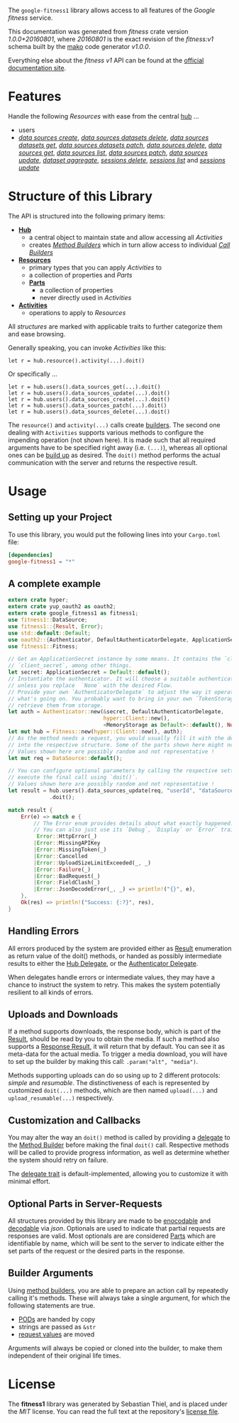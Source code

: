 <!---
DO NOT EDIT !
This file was generated automatically from 'src/mako/api/README.md.mako'
DO NOT EDIT !
-->
The `google-fitness1` library allows access to all features of the *Google fitness* service.

This documentation was generated from *fitness* crate version *1.0.0+20160801*, where *20160801* is the exact revision of the *fitness:v1* schema built by the [mako](http://www.makotemplates.org/) code generator *v1.0.0*.

Everything else about the *fitness* *v1* API can be found at the
[official documentation site](https://developers.google.com/fit/rest/).
# Features

Handle the following *Resources* with ease from the central [hub](http://byron.github.io/google-apis-rs/google_fitness1/struct.Fitness.html) ... 

* users
 * [*data sources create*](http://byron.github.io/google-apis-rs/google_fitness1/struct.UserDataSourceCreateCall.html), [*data sources datasets delete*](http://byron.github.io/google-apis-rs/google_fitness1/struct.UserDataSourceDatasetDeleteCall.html), [*data sources datasets get*](http://byron.github.io/google-apis-rs/google_fitness1/struct.UserDataSourceDatasetGetCall.html), [*data sources datasets patch*](http://byron.github.io/google-apis-rs/google_fitness1/struct.UserDataSourceDatasetPatchCall.html), [*data sources delete*](http://byron.github.io/google-apis-rs/google_fitness1/struct.UserDataSourceDeleteCall.html), [*data sources get*](http://byron.github.io/google-apis-rs/google_fitness1/struct.UserDataSourceGetCall.html), [*data sources list*](http://byron.github.io/google-apis-rs/google_fitness1/struct.UserDataSourceListCall.html), [*data sources patch*](http://byron.github.io/google-apis-rs/google_fitness1/struct.UserDataSourcePatchCall.html), [*data sources update*](http://byron.github.io/google-apis-rs/google_fitness1/struct.UserDataSourceUpdateCall.html), [*dataset aggregate*](http://byron.github.io/google-apis-rs/google_fitness1/struct.UserDatasetAggregateCall.html), [*sessions delete*](http://byron.github.io/google-apis-rs/google_fitness1/struct.UserSessionDeleteCall.html), [*sessions list*](http://byron.github.io/google-apis-rs/google_fitness1/struct.UserSessionListCall.html) and [*sessions update*](http://byron.github.io/google-apis-rs/google_fitness1/struct.UserSessionUpdateCall.html)




# Structure of this Library

The API is structured into the following primary items:

* **[Hub](http://byron.github.io/google-apis-rs/google_fitness1/struct.Fitness.html)**
    * a central object to maintain state and allow accessing all *Activities*
    * creates [*Method Builders*](http://byron.github.io/google-apis-rs/google_fitness1/trait.MethodsBuilder.html) which in turn
      allow access to individual [*Call Builders*](http://byron.github.io/google-apis-rs/google_fitness1/trait.CallBuilder.html)
* **[Resources](http://byron.github.io/google-apis-rs/google_fitness1/trait.Resource.html)**
    * primary types that you can apply *Activities* to
    * a collection of properties and *Parts*
    * **[Parts](http://byron.github.io/google-apis-rs/google_fitness1/trait.Part.html)**
        * a collection of properties
        * never directly used in *Activities*
* **[Activities](http://byron.github.io/google-apis-rs/google_fitness1/trait.CallBuilder.html)**
    * operations to apply to *Resources*

All *structures* are marked with applicable traits to further categorize them and ease browsing.

Generally speaking, you can invoke *Activities* like this:

```Rust,ignore
let r = hub.resource().activity(...).doit()
```

Or specifically ...

```ignore
let r = hub.users().data_sources_get(...).doit()
let r = hub.users().data_sources_update(...).doit()
let r = hub.users().data_sources_create(...).doit()
let r = hub.users().data_sources_patch(...).doit()
let r = hub.users().data_sources_delete(...).doit()
```

The `resource()` and `activity(...)` calls create [builders][builder-pattern]. The second one dealing with `Activities` 
supports various methods to configure the impending operation (not shown here). It is made such that all required arguments have to be 
specified right away (i.e. `(...)`), whereas all optional ones can be [build up][builder-pattern] as desired.
The `doit()` method performs the actual communication with the server and returns the respective result.

# Usage

## Setting up your Project

To use this library, you would put the following lines into your `Cargo.toml` file:

```toml
[dependencies]
google-fitness1 = "*"
```

## A complete example

```Rust
extern crate hyper;
extern crate yup_oauth2 as oauth2;
extern crate google_fitness1 as fitness1;
use fitness1::DataSource;
use fitness1::{Result, Error};
use std::default::Default;
use oauth2::{Authenticator, DefaultAuthenticatorDelegate, ApplicationSecret, MemoryStorage};
use fitness1::Fitness;

// Get an ApplicationSecret instance by some means. It contains the `client_id` and 
// `client_secret`, among other things.
let secret: ApplicationSecret = Default::default();
// Instantiate the authenticator. It will choose a suitable authentication flow for you, 
// unless you replace  `None` with the desired Flow.
// Provide your own `AuthenticatorDelegate` to adjust the way it operates and get feedback about 
// what's going on. You probably want to bring in your own `TokenStorage` to persist tokens and
// retrieve them from storage.
let auth = Authenticator::new(&secret, DefaultAuthenticatorDelegate,
                              hyper::Client::new(),
                              <MemoryStorage as Default>::default(), None);
let mut hub = Fitness::new(hyper::Client::new(), auth);
// As the method needs a request, you would usually fill it with the desired information
// into the respective structure. Some of the parts shown here might not be applicable !
// Values shown here are possibly random and not representative !
let mut req = DataSource::default();

// You can configure optional parameters by calling the respective setters at will, and
// execute the final call using `doit()`.
// Values shown here are possibly random and not representative !
let result = hub.users().data_sources_update(req, "userId", "dataSourceId")
             .doit();

match result {
    Err(e) => match e {
        // The Error enum provides details about what exactly happened.
        // You can also just use its `Debug`, `Display` or `Error` traits
         Error::HttpError(_)
        |Error::MissingAPIKey
        |Error::MissingToken(_)
        |Error::Cancelled
        |Error::UploadSizeLimitExceeded(_, _)
        |Error::Failure(_)
        |Error::BadRequest(_)
        |Error::FieldClash(_)
        |Error::JsonDecodeError(_, _) => println!("{}", e),
    },
    Ok(res) => println!("Success: {:?}", res),
}

```
## Handling Errors

All errors produced by the system are provided either as [Result](http://byron.github.io/google-apis-rs/google_fitness1/enum.Result.html) enumeration as return value of 
the doit() methods, or handed as possibly intermediate results to either the 
[Hub Delegate](http://byron.github.io/google-apis-rs/google_fitness1/trait.Delegate.html), or the [Authenticator Delegate](http://byron.github.io/google-apis-rs/google_fitness1/../yup-oauth2/trait.AuthenticatorDelegate.html).

When delegates handle errors or intermediate values, they may have a chance to instruct the system to retry. This 
makes the system potentially resilient to all kinds of errors.

## Uploads and Downloads
If a method supports downloads, the response body, which is part of the [Result](http://byron.github.io/google-apis-rs/google_fitness1/enum.Result.html), should be
read by you to obtain the media.
If such a method also supports a [Response Result](http://byron.github.io/google-apis-rs/google_fitness1/trait.ResponseResult.html), it will return that by default.
You can see it as meta-data for the actual media. To trigger a media download, you will have to set up the builder by making
this call: `.param("alt", "media")`.

Methods supporting uploads can do so using up to 2 different protocols: 
*simple* and *resumable*. The distinctiveness of each is represented by customized 
`doit(...)` methods, which are then named `upload(...)` and `upload_resumable(...)` respectively.

## Customization and Callbacks

You may alter the way an `doit()` method is called by providing a [delegate](http://byron.github.io/google-apis-rs/google_fitness1/trait.Delegate.html) to the 
[Method Builder](http://byron.github.io/google-apis-rs/google_fitness1/trait.CallBuilder.html) before making the final `doit()` call. 
Respective methods will be called to provide progress information, as well as determine whether the system should 
retry on failure.

The [delegate trait](http://byron.github.io/google-apis-rs/google_fitness1/trait.Delegate.html) is default-implemented, allowing you to customize it with minimal effort.

## Optional Parts in Server-Requests

All structures provided by this library are made to be [enocodable](http://byron.github.io/google-apis-rs/google_fitness1/trait.RequestValue.html) and 
[decodable](http://byron.github.io/google-apis-rs/google_fitness1/trait.ResponseResult.html) via *json*. Optionals are used to indicate that partial requests are responses 
are valid.
Most optionals are are considered [Parts](http://byron.github.io/google-apis-rs/google_fitness1/trait.Part.html) which are identifiable by name, which will be sent to 
the server to indicate either the set parts of the request or the desired parts in the response.

## Builder Arguments

Using [method builders](http://byron.github.io/google-apis-rs/google_fitness1/trait.CallBuilder.html), you are able to prepare an action call by repeatedly calling it's methods.
These will always take a single argument, for which the following statements are true.

* [PODs][wiki-pod] are handed by copy
* strings are passed as `&str`
* [request values](http://byron.github.io/google-apis-rs/google_fitness1/trait.RequestValue.html) are moved

Arguments will always be copied or cloned into the builder, to make them independent of their original life times.

[wiki-pod]: http://en.wikipedia.org/wiki/Plain_old_data_structure
[builder-pattern]: http://en.wikipedia.org/wiki/Builder_pattern
[google-go-api]: https://github.com/google/google-api-go-client

# License
The **fitness1** library was generated by Sebastian Thiel, and is placed 
under the *MIT* license.
You can read the full text at the repository's [license file][repo-license].

[repo-license]: https://github.com/Byron/google-apis-rs/LICENSE.md
